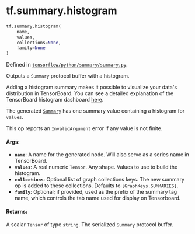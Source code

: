 <div itemscope itemtype="http://developers.google.com/ReferenceObject">
<meta itemprop="name" content="tf.summary.histogram" />
<meta itemprop="path" content="Stable" />
</div>

# tf.summary.histogram

``` python
tf.summary.histogram(
    name,
    values,
    collections=None,
    family=None
)
```



Defined in [`tensorflow/python/summary/summary.py`](/code/stable/tensorflow/python/summary/summary.py).

Outputs a `Summary` protocol buffer with a histogram.

Adding a histogram summary makes it possible to visualize your data's
distribution in TensorBoard. You can see a detailed explanation of the
TensorBoard histogram dashboard
[here](https://www.tensorflow.org/get_started/tensorboard_histograms).

The generated
[`Summary`](https://www.tensorflow.org/code/tensorflow/core/framework/summary.proto)
has one summary value containing a histogram for `values`.

This op reports an `InvalidArgument` error if any value is not finite.

#### Args:

* <b>`name`</b>: A name for the generated node. Will also serve as a series name in
    TensorBoard.
* <b>`values`</b>: A real numeric `Tensor`. Any shape. Values to use to
    build the histogram.
* <b>`collections`</b>: Optional list of graph collections keys. The new summary op is
    added to these collections. Defaults to `[GraphKeys.SUMMARIES]`.
* <b>`family`</b>: Optional; if provided, used as the prefix of the summary tag name,
    which controls the tab name used for display on Tensorboard.


#### Returns:

A scalar `Tensor` of type `string`. The serialized `Summary` protocol
buffer.